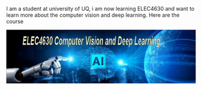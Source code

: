 I am a student at university of UQ, i am now learning ELEC4630 and want to learn more about the computer vision and deep learning.
Here are the course



![Image of ELEC4630 logo](images/ELEC4630.png)
